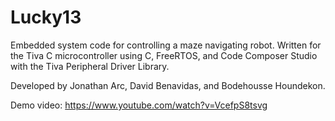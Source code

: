 # Lucky13

Embedded system code for controlling a maze navigating robot. 
Written for the Tiva C microcontroller using C, FreeRTOS, 
and Code Composer Studio with the Tiva Peripheral Driver Library.

Developed by Jonathan Arc, David Benavidas, and Bodehousse Houndekon.

Demo video:
https://www.youtube.com/watch?v=VcefpS8tsvg
